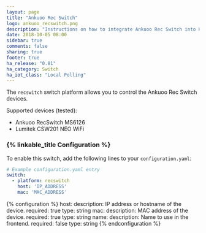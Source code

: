 ```yaml
---
layout: page
title: "Ankuoo Rec Switch"
logo: ankuoo_recswitch.png
description: "Instructions on how to integrate Ankuoo Rec Switch into Home Assistant."
date: 2018-10-05 08:00
sidebar: true
comments: false
sharing: true
footer: true
ha_release: "0.81"
ha_category: Switch
ha_iot_class: "Local Polling"
---
```


The `recswitch` switch platform allows you to control the Ankuoo Rec Switch devices.

Supported devices (tested):
- Ankuoo RecSwitch MS6126
- Lumitek CSW201 NEO WiFi

### {% linkable_title Configuration %}

To enable this switch, add the following lines to your `configuration.yaml`:

```yaml
# Example configuration.yaml entry
switch:
  - platform: recswitch
    host: 'IP_ADDRESS'
    mac: 'MAC_ADDRESS'
```

{% configuration %}
host:
  description: IP address or hostname of the device.
  required: true
  type: string
mac:
  description: MAC address of the device.
  required: true
  type: string
name:
  description: Name to use in the frontend.
  required: false
  type: string
{% endconfiguration %}